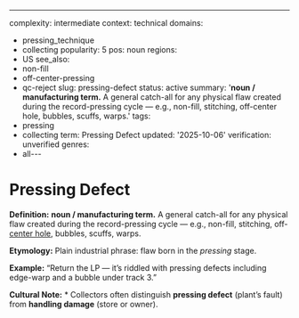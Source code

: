 ---
complexity: intermediate
context: technical
domains:
- pressing_technique
- collecting
popularity: 5
pos: noun
regions:
- US
see_also:
- non-fill
- off-center-pressing
- qc-reject
slug: pressing-defect
status: active
summary: '**noun / manufacturing term.** A general catch-all for any physical flaw
  created during the record-pressing cycle — e.g., non-fill, stitching, off-center
  hole, bubbles, scuffs, warps.'
tags:
- pressing
- collecting
term: Pressing Defect
updated: '2025-10-06'
verification: unverified
genres:
- all---

# Pressing Defect

**Definition:** **noun / manufacturing term.** A general catch-all for any physical flaw created during the record-pressing cycle — e.g., non-fill, stitching, off-[center hole](../c/center-hole-spindle-hole.md), bubbles, scuffs, warps.

**Etymology:** Plain industrial phrase: flaw born in the *pressing* stage.

**Example:** “Return the LP — it’s riddled with pressing defects including edge-warp and a bubble under track 3.”

**Cultural Note:** * Collectors often distinguish **pressing defect** (plant’s fault) from **handling damage** (store or owner).

